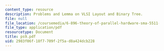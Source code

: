 ```yaml
---
content_type: resource
description: Problems and Lemma on VLSI Layout and Binary Tree.
file: null
file_location: /coursemedia/6-896-theory-of-parallel-hardware-sma-5511-spring-2004/2983f06f18f7709f2f5ad8a424dcb228_ps9.pdf
file_type: application/pdf
resourcetype: Document
title: ps9.pdf
uid: 2983f06f-18f7-709f-2f5a-d8a424dcb228
---
```


